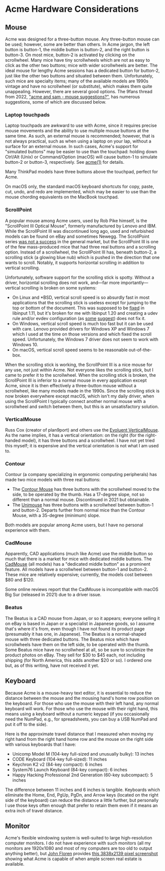 # Acme Hardware Considerations

## Mouse

Acme was designed for a three-button mouse.  Any three-button mouse can be
used; however, some are better than others.  In Acme jargon, the left button
is button-1, the middle button is button-2, and the right button is button-3.
On most mice, button-2 is activated by clicking on the scrollwheel.  Many mice
have tiny scrollwheels which are not as easy to click as the other two buttons;
mice with wider scrollwheels are better.  The ideal mouse for lengthy Acme
sessions has a dedicated button for button-2, just like the other two buttons
and situated between them.  Unfortunately, such mice are specialty items;
many of the available models are 1990s vintage and have no scrollwheel
(or substitute), which makes them quite unappealing.  However, there are
several good options.  The 9fans thread from 2022, ["acme and sam - mouse
suggestions?"][asm], has numerous suggestions, some of which are discussed
below.

[asm]: https://9fans.topicbox.com/groups/9fans/T49f3cceea70d2b61

### Laptop touchpads

Laptop touchpads are awkward to use with Acme, since it requires precise mouse
movements and the ability to use multiple mouse buttons at the same time.
As such, an external mouse is recommended; however, that is not always
practical, such as when using a laptop on your lap, without a surface for an
external mouse.  In such cases, Acme's support for "simulated buttons" may be
easier to use than the touchpad: holding down Ctrl/Alt (Unix) or Command/Option
(macOS) will cause button-1 to simulate button-2 or button-3, respectively.
See [acme(1)](http://man.cat-v.org/plan_9/1/acme) for details.

Many ThinkPad models have three buttons above the touchpad, perfect for Acme.

On macOS only, the standard macOS keyboard shortcuts for copy, paste, cut,
undo, and redo are implemented, which may be easier to use than the mouse
chording equivalents on the MacBook touchpad.

### ScrollPoint

A popular mouse among Acme users, used by Rob Pike himself, is the "ScrollPoint
III Optical Mouse", formerly manufactured by Lenovo and IBM.  While the
ScrollPoint III was discontinued long ago, used and refurbished models can
be found on eBay and sometimes Newegg.  The ScrollPoint series [was not a
success][ltt] in the general market, but the ScrollPoint III is one of the few
mass-produced mice that had three real buttons and a scrolling option.  Instead
of a scrollwheel, the ScrollPoint III has, beneath button-2, a scrolling stick
(a glowing blue nub) which is pushed in the direction that one wants to scroll.
Notably, it supports horizontal scrolling in addition to vertical scrolling.

[ltt]: https://linustechtips.com/blogs/entry/2091-scrollpoint-ibms-attempt-to-reinvent-the-wheel-literally/

Unfortunately, software support for the scrolling stick is spotty.
Without a driver, horizontal scrolling does not work, and—far more
importantly—vertical scrolling is broken on some systems:

- On Linux and \*BSD, vertical scroll speed is so absurdly fast in most
  applications that the scrolling stick is useless except for jumping to
  the top or bottom of the document.  This was supposed to be [fixed][li] in
  libinput 1.11, but it's broken for me with libinput 1.20 and creating a udev
  rule and/or evdev configuration (as [some][ld] [suggest][il]) does not fix
  it.
- On Windows, vertical scroll speed is much too fast but it can be used with
  care.  Lenovo provided drivers for Windows XP and Windows 7 which I used at
  the time on those versions and which fixed the scroll speed.  Unfortunately,
  the Windows 7 driver does not seem to work with Windows 10.
- On macOS, vertical scroll speed seems to be reasonable out-of-the-box.

[ld]: https://github.com/pdewacht/hid-scrollpoint/
[li]: https://bugs.freedesktop.org/show_bug.cgi?id=106036
[il]: https://wildstar84.wordpress.com/2015/06/05/ibmlenovo-scrollpoint-mouse-with-smooth-horizontal-scrolling-in-linux/

When the scrolling stick is working, the ScrollPoint III is a nice mouse for
any use, not just within Acme.  Not everyone likes the scrolling stick, but I
came to prefer it to the scrollwheel.  When the scrolling stick is broken,
the ScrollPoint III is inferior to a normal mouse in every application
except Acme, since it is then effectively a three-button mouse without a
scrollwheel, like many models made in the 1990s.  Since the scrolling stick
is now broken everywhere except macOS, which isn't my daily driver, when using
the ScrollPoint I typically connect another normal mouse with a scrollwheel and
switch between them, but this is an unsatisfactory solution.

### VerticalMouse

Russ Cox (creator of plan9port) and others use the [Evoluent
VerticalMouse][evm].  As the name implies, it has a vertical orientation: on
the right (for the right-handed model), it has three buttons and a scrollwheel.
I have not yet tried this myself; it is expensive and the vertical orientation
is not what I am used to.

[evm]: https://evoluent.com/

### Contour

Contour (a company specializing in ergonomic computing peripherals) has made
two mice models with three real buttons:

- The [Contour Mouse][cm] has three buttons with the scrollwheel moved to the
  side, to be operated by the thumb.  Has a 17-degree slope, not so different
  than a normal mouse.  Discontinued in 2021 but obtainable.
- The [Unimouse][uni] has three buttons with a scrollwheel between button-1
  and button-2.  Departs further from normal mice than the Contour Mouse,
  with a 35-degree (minimum) slope.

[cm]: https://www.contourdesign.com/product/contour-mouse/
[uni]: https://www.contourdesign.com/product/unimouse/

Both models are popular among Acme users, but I have no personal experience
with them.

### CadMouse

Apparently, CAD applications (much like Acme) use the middle button so much that
there is a market for mice with dedicated middle buttons.  The [CadMouse][cad]
(all models) has a "dedicated middle button" as a prominent feature.  All models
have a scrollwheel between button-1 and button-2.  These mice are relatively
expensive; currently, the models cost between $80 and $120.

[cad]: https://3dconnexion.com/us/cadmouse/

Some online reviews report that the CadMouse is incompatible with macOS Big Sur
(released in 2021) due to a driver issue.

### Beatus

The Beatus is a CAD mouse from Japan, or so it appears; everyone selling it on
eBay is based in Japan or a specialist in Japanese goods, so I assume that's
where it's from, even though I have not found its product page (presumably
it has one, in Japanese).  The Beatus is a normal-shaped mouse with three
dedicated buttons.  The Beatus mice which have scrollwheels have them on the
left side, to be operated with the thumb.  Some Beatus mice have no scrollwheel
at all, so be sure to scrutinize the product photos on eBay.  They sell for
$30 to $45 each, not including shipping (for North America, this adds another
$20 or so).  I ordered one but, as of this writing, have not received it yet.

## Keyboard

Because Acme is a mouse-heavy text editor, it is essential to reduce the
distance between the mouse and the mousing hand's home row position on the
keyboard.  For those who use the mouse with their left hand, any normal keyboard
will work.  For those who use the mouse with their right hand, this means using
a keyboard without a numeric keypad (if you occasionally need the NumPad, e.g.,
for spreadsheets, you can buy a USB NumPad and put it off to the side).

Here is the approximate travel distance that I measured when moving my right
hand from the right hand home row and the mouse on the right side with various
keyboards that I have:

- Unicomp Model M (104-key full-sized and unusually bulky): 13 inches
- CODE Keyboard (104-key full-sized): 11 inches
- Keychron K2 v2 (84-key compact): 6 inches
- System76 Launch Keyboard (84-key compact): 6 inches
- Happy Hacking Professional 2nd Generation (60-key subcompact): 5 inches

The difference between 11 inches and 6 inches is tangible.  Keyboards which
eliminate the Home, End, PgUp, PgDn, and Arrow keys (located on the right side
of the keyboard) can reduce the distance a little further, but personally I use
those keys often enough that prefer to retain them even if it means an extra
inch of travel distance.

## Monitor

Acme's flexible windowing system is well-suited to large high-resolution
computer monitors.  I do not have experience with such monitors (all my monitors
are 1920x1080 and most of my computers are too old to output anything better),
but [John Floren][jft] provides [this 3838x2139 pixel screenshot][apng] showing
what Acme is capable of when ample screen real estate is available.

[jft]: https://jfloren.net/tools.html
[apng]: https://jfloren.net/content/acme.png
